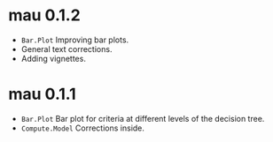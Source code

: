 # mau 0.1.2

* `Bar.Plot` Improving bar plots.
* General text corrections.
* Adding vignettes.

# mau 0.1.1

* `Bar.Plot` Bar plot for criteria at different levels of the decision tree.
* `Compute.Model` Corrections inside.